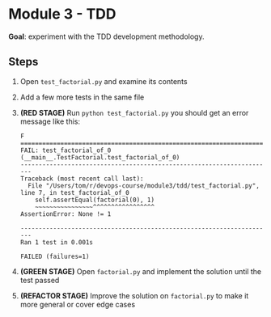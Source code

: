 # Module 3 - TDD

**Goal**: experiment with the TDD development methodology.

## Steps

1. Open `test_factorial.py` and examine its contents
2. Add a few more tests in the same file
3. **(RED STAGE)** Run `python test_factorial.py` you should get an error message like this:

    ```
    F
    ======================================================================
    FAIL: test_factorial_of_0 (__main__.TestFactorial.test_factorial_of_0)
    ----------------------------------------------------------------------
    Traceback (most recent call last):
      File "/Users/tom/r/devops-course/module3/tdd/test_factorial.py", line 7, in test_factorial_of_0
        self.assertEqual(factorial(0), 1)
        ~~~~~~~~~~~~~~~~^^^^^^^^^^^^^^^^^
    AssertionError: None != 1

    ----------------------------------------------------------------------
    Ran 1 test in 0.001s

    FAILED (failures=1)
    ```

4. **(GREEN STAGE)** Open `factorial.py` and implement the solution until the test passed
5. **(REFACTOR STAGE)** Improve the solution on `factorial.py` to make it more general or cover edge cases
